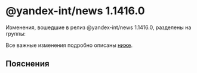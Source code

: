# @yandex-int/news 1.1416.0

<!-- ЧЕЛОВЕЧЕСКОЕ ВСТУПЛЕНИЕ -->

Изменения, вошедшие в релиз @yandex-int/news 1.1416.0, разделены на группы:

Все важные изменения подробно описаны [ниже](#Пояснения).

## Пояснения

